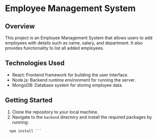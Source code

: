 # Employee Management System

## Overview
This project is an Employee Management System that allows users to add employees with details such as name, salary, and department. It also provides functionality to list all added employees.

## Technologies Used
- React: Frontend framework for building the user interface.
- Node.js: Backend runtime environment for running the server.
- MongoDB: Database system for storing employee data.

## Getting Started
1. Clone the repository to your local machine.
2. Navigate to the `backend` directory and install the required packages by running:

``` cd backend
  npm install ```
